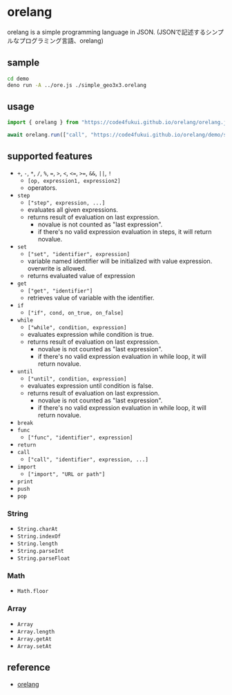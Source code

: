 # orelang

orelang is a simple programming language in JSON. (JSONで記述するシンプルなプログラミング言語、orelang)

## sample

```sh
cd demo
deno run -A ../ore.js ./simple_geo3x3.orelang
```

## usage

```JavaScript
import { orelang } from "https://code4fukui.github.io/orelang/orelang.js";

await orelang.run(["call", "https://code4fukui.github.io/orelang/demo/sum.orelang", 10, 20]);
```

## supported features

- `+`, `-`, `*`, `/`, `%`, `=`, `>`, `<`, `<=`, `>=`, `&&`, `||`, `!`
  - `[op, expression1, expression2]`
  - operators.
- `step`
  - `["step", expression, ...]`
  - evaluates all given expressions.
  - returns result of evaluation on last expression.
    - novalue is not counted as "last expression".
    - if there's no valid expression evaluation in steps, it will return novalue.
- `set`
  - `["set", "identifier", expression]`
  - variable named identifier will be initialized with value expression. overwrite is allowed.
  - returns evaluated value of expression
- `get`
  - `["get", "identifier"]`
  - retrieves value of variable with the identifier.
- `if`
  - `["if", cond, on_true, on_false]`
- `while`
  - `["while", condition, expression]`
  - evaluates expression while condition is true.
  - returns result of evaluation on last expression.
    - novalue is not counted as "last expression".
    - if there's no valid expression evaluation in while loop, it will return novalue.
- `until`
  - `["until", condition, expression]`
  - evaluates expression until condition is false.
  - returns result of evaluation on last expression.
    - novalue is not counted as "last expression".
    - if there's no valid expression evaluation in while loop, it will return novalue.
- `break`
- `func`
  - `["func", "identifier", expression]`
- `return`
- `call`
  - `["call", "identifier", expression, ...]`
- `import`
  - `["import", "URL or path"]`
- `print`
- `push`
- `pop`

### String

- `String.charAt`
- `String.indexOf`
- `String.length`
- `String.parseInt`
- `String.parseFloat`

### Math

- `Math.floor`

### Array

- `Array`
- `Array.length`
- `Array.getAt`
- `Array.setAt`

## reference

- [orelang](https://qiita.com/shuetsu@github/items/ac21e597265d6bb906dc)
